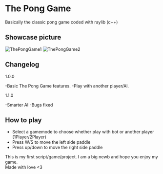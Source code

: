 # The Pong Game
Basically the classic pong game coded with raylib (c++)

## Showcase picture

![ThePongGame1](https://user-images.githubusercontent.com/106764867/186655327-ac85d163-3ecb-4334-8ebc-98bf4c8dad7c.png)
![ThePongGame2](https://user-images.githubusercontent.com/106764867/186655485-477669c3-e257-484b-a29a-a57f84654c74.png)

## Changelog
1.0.0

-Basic The Pong Game features.
-Play with another player/AI.

1.1.0

-Smarter AI
-Bugs fixed

## How to play
- Select a gamemode to choose whether play with bot or another player (1Player/2Player) 
- Press W/S to move the left side paddle
- Press up/down to move the right side paddle

This is my first script/game/project. I am a big newb and hope you enjoy my game.  
Made with love <3

